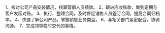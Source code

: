1、核对公司产品安装情况，核算营销人员绩效。
2、跟进应收账款，做到定期与客户发函对账。
3、执行、整理合同，及时督促销售人员签订合同，提高合同归档率。
4、快速了解公司产品，掌握销售业务类型。
6、与相关部门紧密配合，协调沟通。
7、完成领导临时交代的事情。
